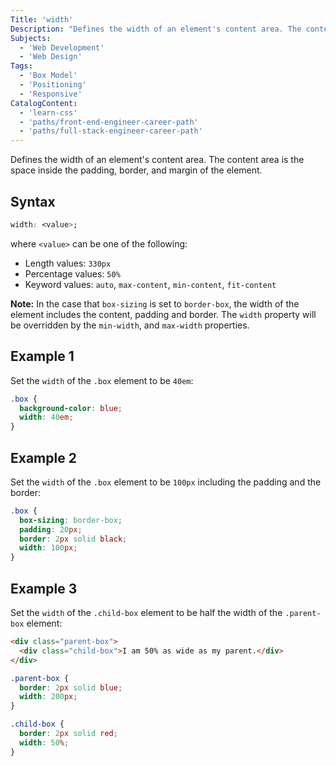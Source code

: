 ```yaml
---
Title: 'width'
Description: "Defines the width of an element's content area. The content area is the space inside the padding, border, and margin of the element."
Subjects:
  - 'Web Development'
  - 'Web Design'
Tags:
  - 'Box Model'
  - 'Positioning'
  - 'Responsive'
CatalogContent:
  - 'learn-css'
  - 'paths/front-end-engineer-career-path'
  - 'paths/full-stack-engineer-career-path'
---
```


Defines the width of an element's content area. The content area is the space inside the padding, border, and margin of the element.

## Syntax

```css
width: <value>;
```

where `<value>` can be one of the following:

- Length values: `330px`
- Percentage values: `50%`
- Keyword values: `auto`, `max-content`, `min-content`, `fit-content`

**Note:** In the case that `box-sizing` is set to `border-box`, the width of the element includes the content, padding and border. The `width` property will be overridden by the `min-width`, and `max-width` properties.

## Example 1

Set the `width` of the `.box` element to be `40em`:

```css
.box {
  background-color: blue;
  width: 40em;
}
```

## Example 2

Set the `width` of the `.box` element to be `100px` including the padding and the border:

```css
.box {
  box-sizing: border-box;
  padding: 20px;
  border: 2px solid black;
  width: 100px;
}
```

## Example 3

Set the `width` of the `.child-box` element to be half the width of the `.parent-box` element:

```html
<div class="parent-box">
  <div class="child-box">I am 50% as wide as my parent.</div>
</div>
```

```css
.parent-box {
  border: 2px solid blue;
  width: 200px;
}

.child-box {
  border: 2px solid red;
  width: 50%;
}
```
